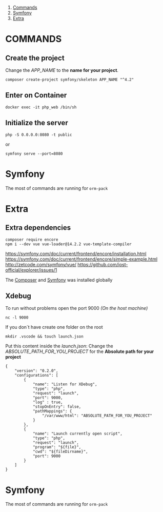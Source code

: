 1.  [Commands](#commands)
2.  [Symfony](#symfony)
3.  [Extra](#extra)

# COMMANDS

## Create the project

Change the _APP_NAME_ to the __name for your project__.

```
composer create-project symfony/skeleton APP_NAME "^4.2"
```

## Enter on Container

```
docker exec -it php_web /bin/sh
```

## Initialize the server

```
php -S 0.0.0.0:8080 -t public
```
or

```
symfony serve --port=8080
```

# Symfony

The most of commands are running for ```orm-pack```

# Extra

## Extra dependencies

```
composer require encore
npm i --dev vue vue-loader@14.2.2 vue-template-compiler
```

https://symfony.com/doc/current/frontend/encore/installation.html
https://symfony.com/doc/current/frontend/encore/simple-example.html
http://zetcode.com/symfony/vue/
https://github.com/iost-official/explorer/issues/1


The [Composer](https://getcomposer.org/download) and [Symfony](https://symfony.com/download) was installed globally
## Xdebug

To run without problems open the port 9000 _(On the host machine)_
```
nc -l 9000
```

If you don´t have create one folder on the root

```
mkdir .vscode && touch launch.json

```

Put this content inside the *launch.json*:
Change the _ABSOLUTE_PATH_FOR_YOU_PROJECT_ for the __Absolute path for your project__
```
{
    "version": "0.2.0",
    "configurations": [
        {
            "name": "Listen for XDebug",
            "type": "php",
            "request": "launch",
            "port": 9000,
            "log" : true,
            "stopOnEntry": false,
            "pathMappings": {
                "/var/www/html": "ABSOLUTE_PATH_FOR_YOU_PROJECT"
            }
        },
        {
            "name": "Launch currently open script",
            "type": "php",
            "request": "launch",
            "program": "${file}",
            "cwd": "${fileDirname}",
            "port": 9000
        }
    ]
}
```

# Symfony

The most of commands are running for ```orm-pack```